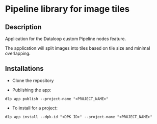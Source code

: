 # Pipeline library for image tiles

## Description

Application for the Dataloop custom Pipeline nodes feature.

The application will split images into tiles based on tile size and minimal overlapping.

## Installations

- Clone the repository

- Publishing the app:

`dlp app publish --project-name "<PROJECT_NAME>"`

- To install for a project:

`dlp app install --dpk-id "<DPK ID>" --project-name "<PROJECT_NAME>"`

